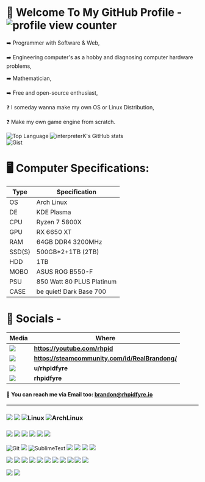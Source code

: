 <h1>🧐 Welcome To My GitHub Profile - <img src="https://komarev.com/ghpvc/?username=interpreterK&color=0079fa&style=flat-square&label=PROFILE+VIEWS" alt="profile view counter"></h1>
<p>➡️ Programmer with Software & Web,</p>
<p>➡️ Engineering computer's as a hobby and diagnosing computer hardware problems,</p>
<p>➡️ Mathematician,</p>
<p>➡️ Free and open-source enthusiast,</p>
<p>❓ I someday wanna make my own OS or Linux Distribution,</p>
<p>❓ Make my own game engine from scratch.</p>

![Top Language](https://github-readme-stats.vercel.app/api/top-langs/?username=interpreterK&langs_count=30&layout=compact&theme=github_dark&include_all_commits=true)
![interpreterK's GitHub stats](https://github-readme-stats.vercel.app/api?username=interpreterK&count_private=true&show_icons=true&theme=github_dark&include_all_commits=true)
<br>
![Gist](https://gists-readme.yizack.com/api?user=interpreterK&theme=dark)

<h1>🖥️ Computer Specifications:</h1>

Type | Specification
------------- | -------------
OS  | Arch Linux
DE  | KDE Plasma
CPU | Ryzen 7 5800X
GPU | RX 6650 XT
RAM | 64GB DDR4 3200MHz
SSD(S) | 500GB*2+1TB (2TB)
HDD | 1TB
MOBO | ASUS ROG B550-F
PSU | 850 Watt 80 PLUS Platinum
CASE | be quiet! Dark Base 700

<h1>💬 Socials -</h1>

| Media      | Where |
| ----------- | ----------- |
| <img src="https://img.shields.io/badge/YouTube-%23FF0000.svg?style=for-the-badge&logo=YouTube&logoColor=white">      |<b>https://youtube.com/rhpid</b>       |
| <img src="https://img.shields.io/badge/steam-%23000000.svg?style=for-the-badge&logo=steam&logoColor=white"> | <b>https://steamcommunity.com/id/RealBrandong/</b> |
| <img src="https://img.shields.io/badge/Reddit-%23FF4500.svg?style=for-the-badge&logo=Reddit&logoColor=white"> | <b>u/rhpidfyre</b> |
| <img src="https://img.shields.io/badge/Discord-%235865F2.svg?style=for-the-badge&logo=discord&logoColor=white">   | <b>rhpidfyre</b>        |

<h4>📧 You can reach me via Email too: <ins>brandon@rhpidfyre.io</ins></h4>

---

<h3>
	<img src="https://img.shields.io/badge/AMD%20Radeon_RX_6650XT-ED1C24?style=for-the-badge&logo=amd&logoColor=white">
	<img src="https://img.shields.io/badge/AMD%20Ryzen_7_5800X-ED1C24?style=for-the-badge&logo=amd&logoColor=white">
	<img src="https://img.shields.io/badge/Linux-FCC624?style=for-the-badge&logo=linux&logoColor=black" alt="Linux">
	<img src="https://img.shields.io/badge/Arch%20Linux-1793D1?logo=arch-linux&logoColor=fff&style=for-the-badge" alt="ArchLinux">
</h3>
<h3>
	<img src="https://img.shields.io/badge/XFCE-%232284F2.svg?style=for-the-badge&logo=xfce&logoColor=white">
	<img src="https://img.shields.io/badge/manjaro-35BF5C?style=for-the-badge&logo=manjaro&logoColor=white">
	<img src="https://img.shields.io/badge/Ubuntu-E95420?style=for-the-badge&logo=ubuntu&logoColor=white">
	<img src="https://img.shields.io/badge/freebsd-AB2B28?style=for-the-badge&logo=freebsd&logoColor=white">
	<img src="https://img.shields.io/badge/mac%20os-000000?style=for-the-badge&logo=apple&logoColor=white">
	<img src="https://img.shields.io/badge/Windows-0078D6?style=for-the-badge&logo=windows&logoColor=white">
</h3>
<p>
	<img src="https://img.shields.io/badge/GIT-E44C30?style=for-the-badge&logo=git&logoColor=white" alt="Git">
	<img src="https://img.shields.io/badge/GNU%20Bash-4EAA25?style=for-the-badge&logo=GNU%20Bash&logoColor=white">
	<img src="https://img.shields.io/badge/sublime_text-%23575757.svg?&style=for-the-badge&logo=sublime-text&logoColor=important" alt="SublimeText">
	<img src="https://img.shields.io/badge/VSCode-0078D4?style=for-the-badge&logo=visual%20studio%20code&logoColor=white">
	<img src="https://img.shields.io/badge/VIM-%2311AB00.svg?&style=for-the-badge&logo=vim&logoColor=white">
	<img src="https://img.shields.io/badge/Emacs-%237F5AB6.svg?&style=for-the-badge&logo=gnu-emacs&logoColor=white">
	<img src="https://img.shields.io/badge/NeoVim-%2357A143.svg?&style=for-the-badge&logo=neovim&logoColor=white">
</p>
<p>
	<img src="https://img.shields.io/badge/C-00599C?style=for-the-badge&logo=c&logoColor=white">
	<img src="https://img.shields.io/badge/C%2B%2B-00599C?style=for-the-badge&logo=c%2B%2B&logoColor=white">
	<img src="https://img.shields.io/badge/CSS3-1572B6?style=for-the-badge&logo=css3&logoColor=white">
	<img src="https://img.shields.io/badge/HTML5-E34F26?style=for-the-badge&logo=html5&logoColor=white">
	<img src="https://img.shields.io/badge/JavaScript-323330?style=for-the-badge&logo=javascript&logoColor=F7DF1E">
	<img src="https://img.shields.io/badge/TypeScript-007ACC?style=for-the-badge&logo=typescript&logoColor=white">
	<img src="https://img.shields.io/badge/json-5E5C5C?style=for-the-badge&logo=json&logoColor=white">
	<img src="https://img.shields.io/badge/shell_script-%23121011.svg?style=for-the-badge&logo=gnu-bash&logoColor=white">
	<img src="https://img.shields.io/badge/LaTeX-47A141?style=for-the-badge&logo=LaTeX&logoColor=white">
	<img src="https://img.shields.io/badge/Lua-2C2D72?style=for-the-badge&logo=lua&logoColor=white">
	<img src="https://img.shields.io/badge/Python-FFD43B?style=for-the-badge&logo=python&logoColor=blue">
</p>
<p>
	<img src="https://img.shields.io/badge/LibreOffice-18A303?style=for-the-badge&logo=LibreOffice&logoColor=white">
	<img src="https://img.shields.io/badge/Firefox-FF7139?style=for-the-badge&logo=Firefox-Browser&logoColor=white">
</p>
